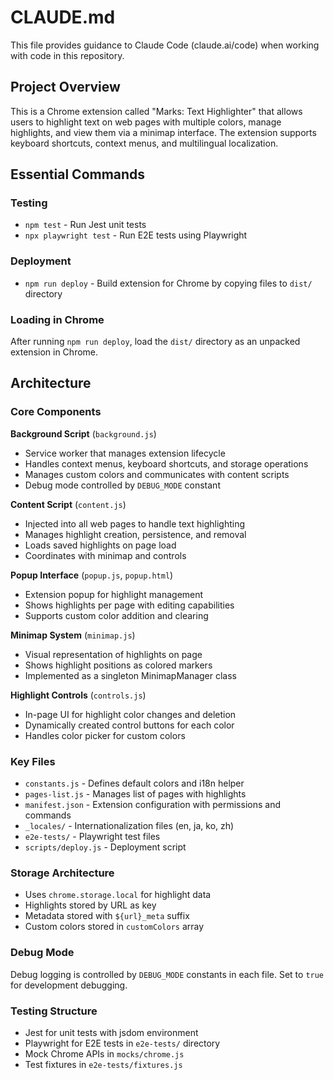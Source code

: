 # CLAUDE.md

This file provides guidance to Claude Code (claude.ai/code) when working with code in this repository.

## Project Overview

This is a Chrome extension called "Marks: Text Highlighter" that allows users to highlight text on web pages with multiple colors, manage highlights, and view them via a minimap interface. The extension supports keyboard shortcuts, context menus, and multilingual localization.

## Essential Commands

### Testing
- `npm test` - Run Jest unit tests
- `npx playwright test` - Run E2E tests using Playwright

### Deployment
- `npm run deploy` - Build extension for Chrome by copying files to `dist/` directory

### Loading in Chrome
After running `npm run deploy`, load the `dist/` directory as an unpacked extension in Chrome.

## Architecture

### Core Components

**Background Script** (`background.js`)
- Service worker that manages extension lifecycle
- Handles context menus, keyboard shortcuts, and storage operations
- Manages custom colors and communicates with content scripts
- Debug mode controlled by `DEBUG_MODE` constant

**Content Script** (`content.js`)
- Injected into all web pages to handle text highlighting
- Manages highlight creation, persistence, and removal
- Loads saved highlights on page load
- Coordinates with minimap and controls

**Popup Interface** (`popup.js`, `popup.html`)
- Extension popup for highlight management
- Shows highlights per page with editing capabilities
- Supports custom color addition and clearing

**Minimap System** (`minimap.js`)
- Visual representation of highlights on page
- Shows highlight positions as colored markers
- Implemented as a singleton MinimapManager class

**Highlight Controls** (`controls.js`)
- In-page UI for highlight color changes and deletion
- Dynamically created control buttons for each color
- Handles color picker for custom colors

### Key Files

- `constants.js` - Defines default colors and i18n helper
- `pages-list.js` - Manages list of pages with highlights
- `manifest.json` - Extension configuration with permissions and commands
- `_locales/` - Internationalization files (en, ja, ko, zh)
- `e2e-tests/` - Playwright test files
- `scripts/deploy.js` - Deployment script

### Storage Architecture

- Uses `chrome.storage.local` for highlight data
- Highlights stored by URL as key
- Metadata stored with `${url}_meta` suffix
- Custom colors stored in `customColors` array

### Debug Mode

Debug logging is controlled by `DEBUG_MODE` constants in each file. Set to `true` for development debugging.

### Testing Structure

- Jest for unit tests with jsdom environment
- Playwright for E2E tests in `e2e-tests/` directory
- Mock Chrome APIs in `mocks/chrome.js`
- Test fixtures in `e2e-tests/fixtures.js`